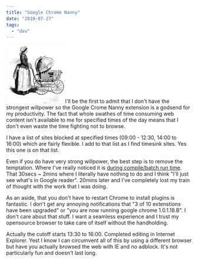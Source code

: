 ```yaml
---
title: "Google Chrome Nanny"
date: "2010-07-27"
tags: 
  - "dev"
---
```


![nanny](images/nanny.jpg "nanny")I'll be the first to admit that I don't have the strongest willpower so the Google Crome Nanny extension is a godsend for my productivity. The fact that whole swathes of time consuming web content isn't available to me for specified times of the day means that I don't even waste the time fighting not to browse.

I have a list of sites blocked at specified times (09:00 - 12:30, 14:00 to 16:00) which are fairly flexible. I add to that list as I find timesink sites. Yes this one is on that list.

Even if you do have very strong willpower, the best step is to remove the temptation. Where I've really noticed it is [during compile/batch run time](http://xkcd.com/303). That 30secs ~ 2mins where I literally have nothing to do and I think "I'll just see what's in Google reader". 20mins later and I've completely lost my train of thought with the work that I was doing.

As an aside, that you don't have to restart Chrome to install plugins is fantastic. I don't get any annoying notifications that "3 of 10 extenstions have been upgraded" or "you are now running google chrome 1.0.1.18.B". I don't care about that stuff. I want a seamless experience and I trust my opensource browser to take care of itself without the handholding.

<edit>Actually the cutoff starts 13:30 to 16:00. Completed editing in Internet Explorer. Yest I know I can circumvent all of this by using a different browser but have you actually browsed the web with IE and no adblock. It's not particularly fun and doesn't last long.
